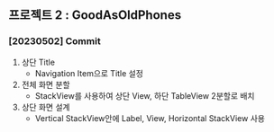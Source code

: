 ## 프로젝트 2 : GoodAsOldPhones

### [20230502] Commit
1. 상단 Title
    - Navigation Item으로 Title 설정
2. 전체 화면 분할
    - StackView를 사용하여 상단 View, 하단 TableView 2분할로 배치
3. 상단 화면 설계
    - Vertical StackView안에 Label, View, Horizontal StackView 사용
